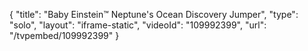 {
    "title": "Baby Einstein&trade; Neptune's Ocean Discovery Jumper",
    "type": "solo",
    "layout": "iframe-static",
    "videoId": "109992399",
    "url": "\/tvpembed\/109992399"
}
